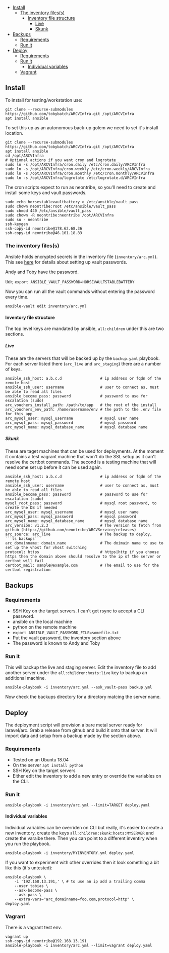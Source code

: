 - [Install](#install)
  * [The inventory files(s)](#the-inventory-files-s-)
    + [Inventory file structure](#inventory-file-structure)
      - [Live](#live)
      - [Skunk](#skunk)
- [Backups](#backups)
  * [Requirements](#requirements)
  * [Run it](#run-it)
- [Deploy](#deploy)
  * [Requirements](#requirements-1)
  * [Run it](#run-it-1)
    + [Individual variables](#individual-variables)
  * [Vagrant](#vagrant)

## Install

To install for testing/workstation use:

    git clone --recurse-submodules https://github.com/tobybatch/ARCVInfra.git /opt/ARCVInfra
    apt install ansible

To set this up as an autonomous back-up golem we need to set it's install location.

    git clone --recurse-submodules https://github.com/tobybatch/ARCVInfra.git /opt/ARCVInfra
    apt install ansible
    cd /opt/ARCVInfra
    # Optional actions if you want cron and logrotate
    sudo ln -s /opt/ARCVInfra/cron.daily /etc/cron.daily/ARCVInfra
    sudo ln -s /opt/ARCVInfra/cron.weekly /etc/cron.weekly/ARCVInfra
    sudo ln -s /opt/ARCVInfra/cron.monthly /etc/cron.monthly/ARCVInfra
    sudo ln -s /opt/ARCVInfra/logrotate /etc/logrotate.d/ARCVInfra

The cron scripts expect to run as neontribe, so you'll need to create and install some keys and vault passwords.

    sudo echo horsestablevaultbattery > /etc/ansible/vault_pass
    sudo chown neontribe:root /etc/ansible/vault_pass
    sudo chmod 440 /etc/ansible/vault_pass
    sudo chown -R neontribe:neontribe /opt/ARCVInfra
    sudo su - neontribe
    ssh-keygen
    ssh-copy-id neontribe@178.62.68.36
    ssh-copy-id neontribe@46.101.18.83

### The inventory files(s)

Ansible holds encrypted secrets in the inventory file (```inventory/arc.yml```).  This see [here](https://docs.ansible.com/ansible/latest/user_guide/playbooks_vault.html) for details about setting up vault passwords.

Andy and Toby have the password.

tldr; ```export ANSIBLE_VAULT_PASSWORD=HORSEVAULTSTABLEBATTERY```

Now you can run all the vault commands without entering the password every time.

    ansible-vault edit inventory/arc.yml

#### Inventory file structure

The top level keys are mandated by ansible, ```all:children``` under this are two sections.

##### Live

These are the servers that will be backed up by the ```backup.yaml``` playbook.  For each server listed there (```arc_live``` and ```arc_staging```) there are a number of keys.

    ansible_ssh_host: a.b.c.d                 # ip address or fqdn of the remote host
    ansible_ssh_user: username                # user to connect as, must be able to read all files
    ansible_become_pass: password             # password to use for escalation (sudo)
    arc_vouchers_install_path: /path/to/app   # the root of the install
    arc_vouchers_env_path: /home/username/env # the path to the .env file for this app
    arc_mysql_user: mysql_username            # mysql user name
    arc_mysql_pass: mysql_password            # mysql password
    arc_mysql_name: mysql_database_name       # mysql database name

##### Skunk

These are taget machines that can be used for deployments.  At the moment it contains a test vagrant machine that won't do the SSL setup as it can't resolve the certbot commands.  The second is a testing machine that will need some set up before it can be used again.

    ansible_ssh_host: a.b.c.d                 # ip address or fqdn of the remote host
    ansible_ssh_user: username                # user to connect as, must be able to read all files
    ansible_become_pass: password             # password to use for escalation (sudo)
    mysql_root_pass: password                 # mysql root password, to create the DB if needed
    arc_mysql_user: mysql_username            # mysql user name 
    arc_mysql_pass: mysql_password            # mysql password
    arc_mysql_name: mysql_database_name       # mysql database name
    arc_version: v1.2.3                       # The version to fetch from github (https://github.com/neontribe/ARCVService/releases)
    arc_source: arc_live                      # The backup to deploy, ```ls backups```
    arc_domainname: domain.name               # The doimain name to use to set up the vhost for vhost switching 
    protocol: https                           # https|http if you choose https then the domain above should resolve to the ip of the server or certbot will fail
    certbot_mail: sample@example.com          # The email to use for the certbot registration

## Backups

### Requirements

 * SSH Key on the target servers.  I can't get rsync to accept a CLI password.
 * ansible on the local machine
 * python on the remote machine
 * ```export ANSIBLE_VAULT_PASSWORD_FILE=somefile.txt```
 * Put the vault password, the inventory section above
 * The password is known to Andy and Toby

### Run it

This will backup the live and staging server.  Edit the inventory file to add another server under the ```all:children:hosts:live``` key to backup an additional machine.

    ansible-playbook -i inventory/arc.yml --ask_vault-pass backup.yml

Now check the backups directory for a directory matcing the server name.

## Deploy

The deployment script will provision a bare metal server ready for laravel/arc.  Grab a release from github and build it onto that server.  It will import data and setup from a backup made by the section above.

### Requirements

 * Tested on an Ubuntu 18.04
 * On the server ```apt install python```
 * SSH Key on the target servers
 * Either edit the inventory to add a new entry or override the variables on the CLI.

### Run it

    ansible-playbook -i inventory/arc.yml --limit=TARGET deploy.yaml

#### Individual variables

Individual variables can be overriden on CLI but really, it's easier to create a new inventory, create the keys ```all:children:skunk:hosts:MYSERVER``` and create the varaibe there.  Then you can point to a different inventiry when you run the playbook.

    ansible-playbook -i inventory/MYINVENTORY.yml deploy.yaml

If you want to experiment with other overrides then it look something a bit like this (it's untested):

    ansible-playbook \
        -i '192.168.13.191,' \ # to use an ip add a trailing comma
        --user tobias \
        --ask-become-pass \
        --ask-pass \
        --extra-vars="arc_domainname=foo.com,protocol=http" \
    deploy.yaml

### Vagrant

There is a vagrant test env.

    vagrant up
    ssh-copy-id neontribe@192.168.13.191
    ansible-playbook -i inventory/arc.yml --limit=vagrant deploy.yaml

